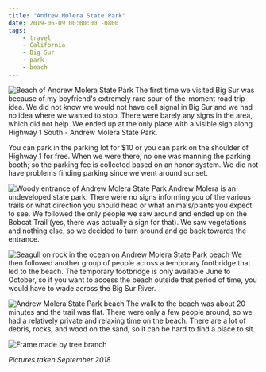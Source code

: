 ```yaml
---
title: "Andrew Molera State Park"
date: 2019-06-09 00:00:00 -0800
tags:
    - travel
    - California
    - Big Sur
    - park
    - beach
---
```


![Beach of Andrew Molera State Park](https://i.imgur.com/D46RxOT.jpg)
The first time we visited Big Sur was because of my boyfriend's extremely rare spur-of-the-moment road trip idea. We did not know we would not have cell signal in Big Sur and we had no idea where we wanted to stop. There were barely any signs in the area, which did not help. We ended up at the only place with a visible sign along Highway 1 South - Andrew Molera State Park.

You can park in the parking lot for $10 or you can park on the shoulder of Highway 1 for free. When we were there, no one was manning the parking booth; so the parking fee is collected based on an honor system. We did not have problems finding parking since we went around sunset.

![Woody entrance of Andrew Molera State Park](https://i.imgur.com/6xsnecs.jpg)
Andrew Molera is an undeveloped state park. There were no signs informing you of the various trails or what direction you should head or what animals/plants you expect to see. We followed the only people we saw around and ended up on the Bobcat Trail (yes, there was actually a sign for that). We saw vegetations and nothing else, so we decided to turn around and go back towards the entrance.

![Seagull on rock in the ocean on Andrew Molera State Park beach](https://i.imgur.com/2LPcEF9.jpg)
We then followed another group of people across a temporary footbridge that led to the beach. The temporary footbridge is only available June to October, so if you want to access the beach outside that period of time, you would have to wade across the Big Sur River.

![Andrew Molera State Park beach](https://i.imgur.com/uFpKL41.jpg)
The walk to the beach was about 20 minutes and the trail was flat. There were only a few people around, so we had a relatively private and relaxing time on the beach. There are a lot of debris, rocks, and wood on the sand, so it can be hard to find a place to sit.

![Frame made by tree branch](https://i.imgur.com/0jxA81W.jpg)

*Pictures taken September 2018.*
